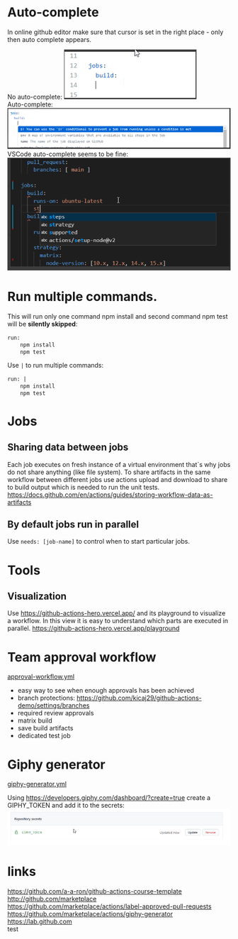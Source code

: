 # Auto-complete

In online github editor make sure that cursor is set in the right place - only then auto complete appears.   

No auto-complete:
![001-online-edit-not-working-auto-complete](./images/001-online-edit-not-working-auto-complete.png)  
Auto-complete:
![002-online-edit-working-auto-complete](./images/002-online-edit-working-auto-complete.png)
VSCode auto-complete seems to be fine:
![003-vscode-edit-working-auto-complete.png](./images/003-vscode-edit-working-auto-complete.png)


# Run multiple commands.

This will run only one command npm install and second command npm test will be **silently skipped**:
```
run:
    npm install
    npm test
```
Use ```|``` to run multiple commands:
```
run: |
    npm install
    npm test
```

# Jobs

## Sharing data between jobs
Each job executes on fresh instance of a virtual environment that`s why jobs do not share anything (like file system). To share artifacts in the same workflow between different jobs use actions upload and download to share to build output which is needed to run the unit tests.
https://docs.github.com/en/actions/guides/storing-workflow-data-as-artifacts

## By default jobs run in parallel

Use ```needs: [job-name]``` to control when to start particular jobs.

# Tools

## Visualization

Use https://github-actions-hero.vercel.app/ and its playground to visualize a workflow.
In this view it is easy to understand which parts are executed in parallel.
https://github-actions-hero.vercel.app/playground   

# Team approval workflow

[approval-workflow.yml](./.github/workflows/approval-workflow.yml])

* easy way to see when enough approvals has been achieved
* branch protections: https://github.com/kicaj29/github-actions-demo/settings/branches
* required review approvals
* matrix build
* save build artifacts
* dedicated test job

# Giphy generator

[giphy-generator.yml](./.github/workflows/giphy-generator.yml)

Using https://developers.giphy.com/dashboard/?create=true create a GIPHY_TOKEN and add it to the secrets: 
![004-giphy-token.png](./images/004-giphy-token.png)



# links
https://github.com/a-a-ron/github-actions-course-template   
http://github.com/marketplace   
https://github.com/marketplace/actions/label-approved-pull-requests   
https://github.com/marketplace/actions/giphy-generator   
https://lab.github.com   
test
